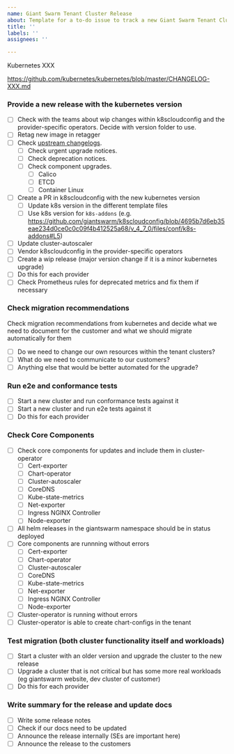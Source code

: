 ```yaml
---
name: Giant Swarm Tenant Cluster Release
about: Template for a to-do issue to track a new Giant Swarm Tenant Cluster release
title: ''
labels: ''
assignees: ''

---
```


<!--
Please set the correct K8s version and provide a correct link to the changelog.
-->
Kubernetes XXX

https://github.com/kubernetes/kubernetes/blob/master/CHANGELOG-XXX.md

### Provide a new release with the kubernetes version

* [ ] Check with the teams about wip changes within k8scloudconfig and the provider-specific operators. Decide with version folder to use.
* [ ] Retag new image in retagger
* [ ] Check [upstream changelogs](https://github.com/kubernetes/kubernetes/blob/master/CHANGELOG.md).
  * [ ] Check urgent upgrade notices.
  * [ ] Check deprecation notices.
  * [ ] Check component upgrades.
    * [ ] Calico
    * [ ] ETCD
    * [ ] Container Linux
* [ ] Create a PR in k8scloudconfig with the new kubernetes version
  * [ ] Update k8s version in the different template files
  * [ ] Use k8s version for `k8s-addons` (e.g. https://github.com/giantswarm/k8scloudconfig/blob/4695b7d6eb35eae234d0ce0c0c09f4b412525a68/v_4_7_0/files/conf/k8s-addons#L5)
* [ ] Update cluster-autoscaler
* [ ] Vendor k8scloudconfig in the provider-specific operators
* [ ] Create a wip release (major version change if it is a minor kubernetes upgrade)
* [ ] Do this for each provider
* [ ] Check Prometheus rules for deprecated metrics and fix them if necessary

### Check migration recommendations

Check migration recommendations from kubernetes and decide what we need to document for the customer and what we should migrate automatically for them

* [ ] Do we need to change our own resources within the tenant clusters?
* [ ] What do we need to communicate to our customers?
* [ ] Anything else that would be better automated for the upgrade?

### Run e2e and conformance tests

* [ ] Start a new cluster and run conformance tests against it
* [ ] Start a new cluster and run e2e tests against it
* [ ] Do this for each provider

### Check Core Components

* [ ] Check core components for updates and include them in cluster-operator
  * [ ] Cert-exporter
  * [ ] Chart-operator
  * [ ] Cluster-autoscaler
  * [ ] CoreDNS
  * [ ] Kube-state-metrics
  * [ ] Net-exporter
  * [ ] Ingress NGINX Controller
  * [ ] Node-exporter
* [ ] All helm releases in the giantswarm namespace should be in status deployed
* [ ] Core components are runnning without errors
  * [ ] Cert-exporter
  * [ ] Chart-operator
  * [ ] Cluster-autoscaler
  * [ ] CoreDNS
  * [ ] Kube-state-metrics
  * [ ] Net-exporter
  * [ ] Ingress NGINX Controller
  * [ ] Node-exporter
* [ ] Cluster-operator is running without errors
* [ ] Cluster-operator is able to create chart-configs in the tenant

### Test migration (both cluster functionality itself and workloads)

* [ ] Start a cluster with an older version and upgrade the cluster to the new release
* [ ] Upgrade a cluster that is not critical but has some more real workloads (eg giantswarm website, dev cluster of customer)
* [ ] Do this for each provider

### Write summary for the release and update docs

* [ ] Write some release notes
* [ ] Check if our docs need to be updated
* [ ] Announce the release internally (SEs are important here)
* [ ] Announce the release to the customers
